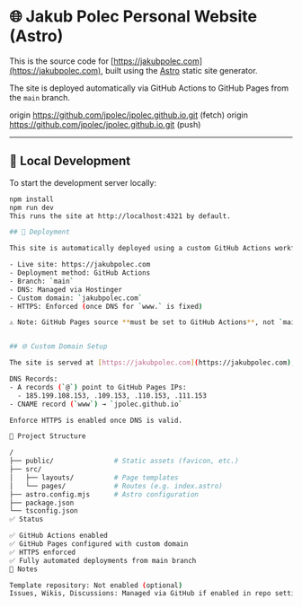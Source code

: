 # 🌐 Jakub Polec Personal Website (Astro)

This is the source code for [https://jakubpolec.com](https://jakubpolec.com), built using the [Astro](https://astro.build/) static site generator.

The site is deployed automatically via GitHub Actions to GitHub Pages from the `main` branch.

origin  https://github.com/jpolec/jpolec.github.io.git (fetch)
origin  https://github.com/jpolec/jpolec.github.io.git (push)

---

## 🔧 Local Development

To start the development server locally:

```bash
npm install
npm run dev
This runs the site at http://localhost:4321 by default.

## 🚀 Deployment

This site is automatically deployed using a custom GitHub Actions workflow (`deploy-astro.yml`) that builds the site with Astro and publishes it to GitHub Pages.

- Live site: https://jakubpolec.com
- Deployment method: GitHub Actions
- Branch: `main`
- DNS: Managed via Hostinger
- Custom domain: `jakubpolec.com`
- HTTPS: Enforced (once DNS for `www.` is fixed)

⚠️ Note: GitHub Pages source **must be set to GitHub Actions**, not `main`, to avoid Jekyll conflicts.


## 🌐 Custom Domain Setup

The site is served at [https://jakubpolec.com](https://jakubpolec.com), using GitHub Pages and DNS managed via Hostinger.

DNS Records:
- A records (`@`) point to GitHub Pages IPs:
  - 185.199.108.153, .109.153, .110.153, .111.153
- CNAME record (`www`) → `jpolec.github.io`

Enforce HTTPS is enabled once DNS is valid.

📁 Project Structure

/
├── public/               # Static assets (favicon, etc.)
├── src/
│   ├── layouts/          # Page templates
│   └── pages/            # Routes (e.g. index.astro)
├── astro.config.mjs      # Astro configuration
├── package.json
└── tsconfig.json
✅ Status

✅ GitHub Actions enabled
✅ GitHub Pages configured with custom domain
✅ HTTPS enforced
✅ Fully automated deployments from main branch
🧠 Notes

Template repository: Not enabled (optional)
Issues, Wikis, Discussions: Managed via GitHub if enabled in repo settings